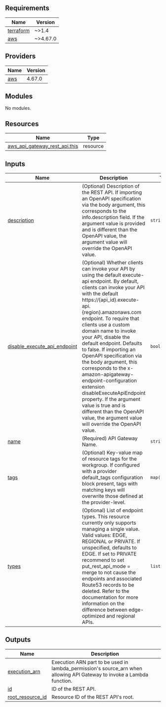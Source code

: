<!-- BEGIN_TF_DOCS -->
## Requirements

| Name | Version |
|------|---------|
| <a name="requirement_terraform"></a> [terraform](#requirement\_terraform) | ~>1.4 |
| <a name="requirement_aws"></a> [aws](#requirement\_aws) | ~>4.67.0 |

## Providers

| Name | Version |
|------|---------|
| <a name="provider_aws"></a> [aws](#provider\_aws) | 4.67.0 |

## Modules

No modules.

## Resources

| Name | Type |
|------|------|
| [aws_api_gateway_rest_api.this](https://registry.terraform.io/providers/hashicorp/aws/latest/docs/resources/api_gateway_rest_api) | resource |

## Inputs

| Name | Description | Type | Default | Required |
|------|-------------|------|---------|:--------:|
| <a name="input_description"></a> [description](#input\_description) | (Optional) Description of the REST API. If importing an OpenAPI specification via the body argument, this corresponds to the info.description field. If the argument value is provided and is different than the OpenAPI value, the argument value will override the OpenAPI value. | `string` | `""` | no |
| <a name="input_disable_execute_api_endpoint"></a> [disable\_execute\_api\_endpoint](#input\_disable\_execute\_api\_endpoint) | (Optional) Whether clients can invoke your API by using the default execute-api endpoint. By default, clients can invoke your API with the default https://{api_id}.execute-api.{region}.amazonaws.com endpoint. To require that clients use a custom domain name to invoke your API, disable the default endpoint. Defaults to false. If importing an OpenAPI specification via the body argument, this corresponds to the x-amazon-apigateway-endpoint-configuration extension disableExecuteApiEndpoint property. If the argument value is true and is different than the OpenAPI value, the argument value will override the OpenAPI value. | `bool` | `true` | no |
| <a name="input_name"></a> [name](#input\_name) | (Required) API Gateway Name. | `string` | n/a | yes |
| <a name="input_tags"></a> [tags](#input\_tags) | (Optional) Key-value map of resource tags for the workgroup. If configured with a provider default\_tags configuration block present, tags with matching keys will overwrite those defined at the provider-level. | `map(any)` | `null` | no |
| <a name="input_types"></a> [types](#input\_types) | (Optional) List of endpoint types. This resource currently only supports managing a single value. Valid values: EDGE, REGIONAL or PRIVATE. If unspecified, defaults to EDGE. If set to PRIVATE recommend to set put\_rest\_api\_mode = merge to not cause the endpoints and associated Route53 records to be deleted. Refer to the documentation for more information on the difference between edge-optimized and regional APIs. | `list(string)` | <pre>[<br>  "REGIONAL"<br>]</pre> | no |

## Outputs

| Name | Description |
|------|-------------|
| <a name="output_execution_arn"></a> [execution\_arn](#output\_execution\_arn) | Execution ARN part to be used in lambda\_permission's source\_arn when allowing API Gateway to invoke a Lambda function. |
| <a name="output_id"></a> [id](#output\_id) | ID of the REST API. |
| <a name="output_root_resource_id"></a> [root\_resource\_id](#output\_root\_resource\_id) | Resource ID of the REST API's root. |
<!-- END_TF_DOCS -->